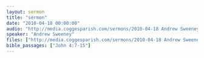 ```yaml
---
layout: sermon
title: "sermon"
date: "2010-04-18 00:00:00"
audio: "http://media.coggesparish.com/sermons/2010-04-18 Andrew Sweeney.mp3"
speaker: "Andrew Sweeney"
files: ["http://media.coggesparish.com/sermons/2010-04-18 Andrew Sweeney.pdf"]
bible_passages: ["John 4:7-15"]
---
```

